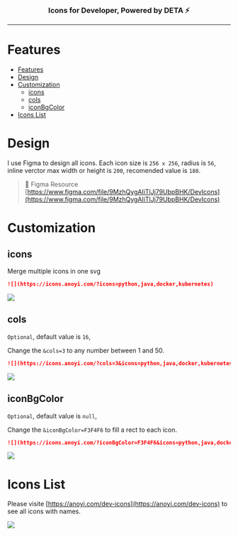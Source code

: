 
<h3 align="center">Icons for Developer, Powered by DETA ⚡</h3>

<hr>

# Features

- [Features](#features)
- [Design](#design)
- [Customization](#customization)
  - [icons](#icons)
  - [cols](#cols)
  - [iconBgColor](#iconbgcolor)
- [Icons List](#icons-list)

# Design

I use Figma to design all icons. Each icon size is `256 x 256`, radius is `56`, inline verctor max width or height is `200`, recomended value is `180`.

> 🎨 Figma Resource [https://www.figma.com/file/9MzhQygAIiTlJj79UbpBHK/DevIcons](https://www.figma.com/file/9MzhQygAIiTlJj79UbpBHK/DevIcons)

# Customization

## icons

Merge multiple icons in one svg

```md
![](https://icons.anoyi.com/?icons=python,java,docker,kubernetes)
```

[![](https://icons.anoyi.com/?icons=python,java,docker,kubernetes)](https://anoyi.com/dev-icons)


## cols

`Optional`, default value is `16`, 

Change the `&cols=3` to any number between 1 and 50.

```md
![](https://icons.anoyi.com/?cols=3&icons=python,java,docker,kubernetes,html5,css3)
```

[![](https://icons.anoyi.com/?cols=3&icons=python,java,docker,kubernetes,html5,css3)](https://anoyi.com/dev-icons)

## iconBgColor

`Optional`, default value is `null`, 

Change the `&iconBgColor=F3F4F6` to fill a rect to each icon.

```md
![](https://icons.anoyi.com/?iconBgColor=F3F4F6&icons=python,java,docker,kubernetes,html5,css3)
```

[![](https://icons.anoyi.com/?iconBgColor=F3F4F6&icons=python,java,docker,kubernetes,html5,css3)](https://anoyi.com/dev-icons)

# Icons List

Please visite [https://anoyi.com/dev-icons](https://anoyi.com/dev-icons) to see all icons with names.

![](https://icons.anoyi.com/?cols=16)